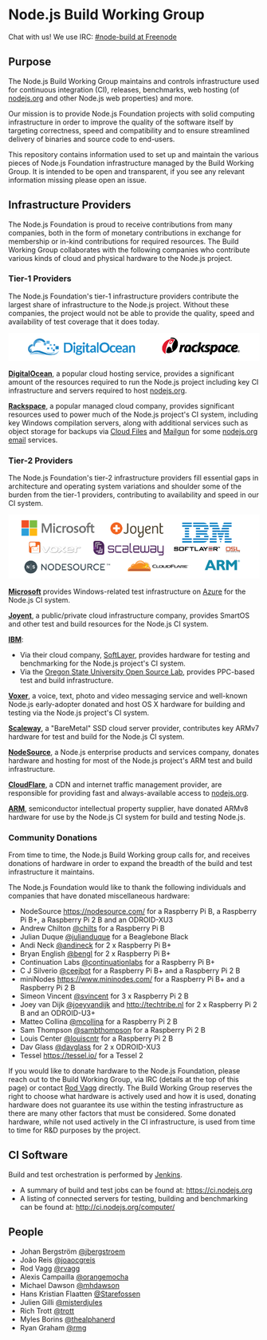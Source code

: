 Node.js Build Working Group
===========================

Chat with us! We use IRC: [#node-build at Freenode](irc://irc.freenode.net/node-build)

Purpose
-------

The Node.js Build Working Group maintains and controls infrastructure used for continuous integration (CI), releases, benchmarks, web hosting (of [nodejs.org](https://nodejs.org/) and other Node.js web properties) and more.

Our mission is to provide Node.js Foundation projects with solid computing infrastructure in order to improve the quality of the software itself by targeting correctness, speed and compatibility and to ensure streamlined delivery of binaries and source code to end-users.

This repository contains information used to set up and maintain the various pieces of Node.js Foundation infrastructure managed by the Build Working Group. It is intended to be open and transparent, if you see any relevant information missing please open an issue.

Infrastructure Providers
------------------------

The Node.js Foundation is proud to receive contributions from many companies, both in the form of monetary contributions in exchange for membership or in-kind contributions for required resources. The Build Working Group collaborates with the following companies who contribute various kinds of cloud and physical hardware to the Node.js project.

### Tier-1 Providers

The Node.js Foundation's tier-1 infrastructure providers contribute the largest share of infrastructure to the Node.js project. Without these companies, the project would not be able to provide the quality, speed and availability of test coverage that it does today.

![Tier 1 Infrastructure Providers](./provider-logos/tier-1-providers.png)

**[DigitalOcean](http://digitalocean.com/)**, a popular cloud hosting service, provides a significant amount of the resources required to run the Node.js project including key CI infrastructure and servers required to host [nodejs.org](https://nodejs.org/).

**[Rackspace](https://www.rackspace.com/)**, a popular managed cloud company, provides significant resources used to power much of the Node.js project's CI system, including key Windows compilation servers, along with additional services such as object storage for backups via [Cloud Files](http://www.rackspace.com/en-au/cloud/files) and [Mailgun](http://www.mailgun.com/) for some [nodejs.org email](https://github.com/nodejs/email) services.

### Tier-2 Providers

The Node.js Foundation's tier-2 infrastructure providers fill essential gaps in architecture and operating system variations and shoulder some of the burden from the tier-1 providers, contributing to availability and speed in our CI system.

![Tier 2 Infrastructure Providers](./provider-logos/tier-2-providers.png)

**[Microsoft](https://www.microsoft.com/)** provides Windows-related test infrastructure on [Azure](https://azure.microsoft.com) for the Node.js CI system.

**[Joyent](https://www.joyent.com/)**, a public/private cloud infrastructure company, provides SmartOS and other test and build resources for the Node.js CI system.

**[IBM](https://www.ibm.com/)**:
  * Via their cloud company, [SoftLayer](https://www.softlayer.com/), provides hardware for testing and benchmarking for the Node.js project's CI system.
  * Via the [Oregon State University Open Source Lab](https://osuosl.org/services/powerdev), provides PPC-based test and build infrastructure.

**[Voxer](https://voxer.com/)**, a voice, text, photo and video messaging service and well-known Node.js early-adopter donated and host OS X hardware for building and testing via the Node.js project's CI 
system.

**[Scaleway](https://www.scaleway.com/)**, a "BareMetal" SSD cloud server provider, contributes key ARMv7 hardware for test and build for the Node.js CI system.

**[NodeSource](https://nodesource.com/)**, a Node.js enterprise products and services company, donates hardware and hosting for most of the Node.js project's ARM test and build infrastructure.

**[CloudFlare](https://www.cloudflare.com/)**, a CDN and internet traffic management provider, are responsible for providing fast and always-available access to [nodejs.org](https://nodejs.org).

**[ARM](https://www.arm.com/)**, semiconductor intellectual property supplier, have donated ARMv8 hardware for use by the Node.js CI system for build and testing Node.js.

### Community Donations

From time to time, the Node.js Build Working group calls for, and receives donations of hardware in order to expand the breadth of the build and test infrastructure it maintains.

The Node.js Foundation would like to thank the following individuals and companies that have donated miscellaneous hardware:

* NodeSource <https://nodesource.com/> for a Raspberry Pi B, a Raspberry Pi B+, a Raspberry Pi 2 B and an ODROID-XU3
* Andrew Chilton [@chilts](https://github.com/chilts) for a Raspberry Pi B
* Julian Duque [@julianduque](https://github.com/julianduque) for a Beaglebone Black
* Andi Neck [@andineck](https://github.com/andineck) for 2 x Raspberry Pi B+
* Bryan English [@bengl](https://github.com/bengl) for 2 x Raspberry Pi B+
* Continuation Labs [@continuationlabs](https://github.com/continuationlabs) for a Raspberry Pi B+
* C J Silverio [@ceejbot](https://github.com/ceejbot) for a Raspberry Pi B+ and a Raspberry Pi 2 B
* miniNodes <https://www.mininodes.com/> for a Raspberry Pi B+ and a Raspberry Pi 2 B
* Simeon Vincent [@svincent](https://github.com/svincent) for 3 x Raspberry Pi 2 B
* Joey van Dijk [@joeyvandijk](https://github.com/joeyvandijk) and <http://techtribe.nl> for 2 x Raspberry Pi 2 B and an ODROID-U3+
* Matteo Collina [@mcollina](https://github.com/mcollina) for a Raspberry Pi 2 B
* Sam Thompson [@sambthompson](https://github.com/sambthompson) for a Raspberry Pi 2 B
* Louis Center [@louiscntr](https://github.com/louiscntr) for a Raspberry Pi 2 B
* Dav Glass [@davglass](https://github.com/davglass/) for 2 x ODROID-XU3
* Tessel <https://tessel.io/> for a Tessel 2

If you would like to donate hardware to the Node.js Foundation, please reach out to the Build Working Group, via IRC (details at the top of this page) or contact [Rod Vagg](mailto:rod@vagg.org) directly. The Build Working Group reserves the right to choose what hardware is actively used and how it is used, donating hardware does not guarantee its use within the testing infrastructure as there are many other factors that must be considered. Some donated hardware, while not used actively in the CI infrastructure, is used from time to time for R&D purposes by the project.

CI Software
-----------

Build and test orchestration is performed by [Jenkins](http://jenkins-ci.org).

* A summary of build and test jobs can be found at: <https://ci.nodejs.org>
* A listing of connected servers for testing, building and benchmarking can be found at: <http://ci.nodejs.org/computer/>

People
------

* Johan Bergström [@jbergstroem](https://github.com/jbergstroem)
* João Reis [@joaocgreis](https://github.com/joaocgreis)
* Rod Vagg [@rvagg](https://github.com/rvagg)
* Alexis Campailla [@orangemocha](https://github.com/orangemocha)
* Michael Dawson [@mhdawson](https://github.com/mhdawson)
* Hans Kristian Flaatten [@Starefossen](https://github.com/Starefossen)
* Julien Gilli [@misterdjules](https://github.com/misterdjules)
* Rich Trott [@trott](https://github.com/trott)
* Myles Borins [@thealphanerd](https://github.com/thealphanerd)
* Ryan Graham [@rmg](https://github.com/rmg)
